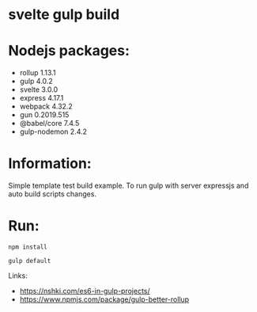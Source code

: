 # svelte gulp build

# Nodejs packages:
 * rollup 1.13.1
 * gulp 4.0.2
 * svelte 3.0.0
 * express 4.17.1
 * webpack 4.32.2
 * gun 0.2019.515
 * @babel/core 7.4.5
 * gulp-nodemon 2.4.2

# Information:
 Simple template test build example. To run gulp with server expressjs and auto build scripts changes.

# Run:
```
npm install
```

```
gulp default
```

Links:
 * https://nshki.com/es6-in-gulp-projects/
 * https://www.npmjs.com/package/gulp-better-rollup